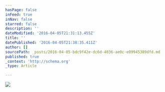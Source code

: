 ```yaml
---
hasPage: false
inFeed: true
inNav: false
starred: false
description: ''
dateModified: '2016-04-05T21:31:13.455Z'
title: ''
datePublished: '2016-04-05T21:38:35.411Z'
author: []
sourcePath: _posts/2016-04-05-bdc9f42e-dc6d-4036-ae0c-e09945389dfd.md
published: true
_context: 'http://schema.org'
_type: Article

---
```

![](https://the-grid-user-content.s3-us-west-2.amazonaws.com/5b51712f-8799-4a1f-8825-bca554aced2f.jpg)
